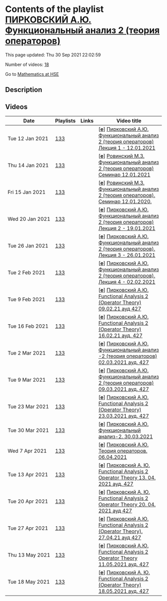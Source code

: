 # Contents of the playlist [ПИРКОВСКИЙ А.Ю. Функциональный анализ 2 (теория операторов)](https://www.youtube.com/playlist?list=PLq3E5oubNNoAlzeYQU2H49zmvYmCETJ1i)

This page updated: Thu 30 Sep 2021 22:02:59

Number of videos: [18](#videos)

Go to [Mathematics at HSE](../README.md)

## Description



## Videos

|Date|Playlists|Links|Video title|
|---|---|---|---|
| Tue&nbsp;12&nbsp;Jan&nbsp;2021 | [133](../playlists/133 "ПИРКОВСКИЙ А.Ю. Функциональный анализ 2 (теория операторов)") |  | [[**e**](https://studio.youtube.com/video/cnMsGglTJYs/edit "Edit")] [Пирковский А.Ю. Функциональный анализ 2 (теория операторов) Лекция 1 - 12.01.2021](https://www.youtube.com/watch?v=cnMsGglTJYs&list=PLq3E5oubNNoAlzeYQU2H49zmvYmCETJ1i "Функциональный анализ 2 (теория операторов)&#013;Факультет математики&#013;Формат изучения: без онлайн-курса&#013;Пирковский Алексей Юльевич&#013;Язык: английский") |
| Thu&nbsp;14&nbsp;Jan&nbsp;2021 | [133](../playlists/133 "ПИРКОВСКИЙ А.Ю. Функциональный анализ 2 (теория операторов)") |  | [[**e**](https://studio.youtube.com/video/4uxumt0FQGA/edit "Edit")] [Ровинский М.З. Функциональный анализ 2 (теория операторов) Семинар 12.01.2021](https://www.youtube.com/watch?v=4uxumt0FQGA&list=PLq3E5oubNNoAlzeYQU2H49zmvYmCETJ1i "Seminar: Functional Analysis 2 (Operator Theory)  Spring 2021") |
| Fri&nbsp;15&nbsp;Jan&nbsp;2021 | [133](../playlists/133 "ПИРКОВСКИЙ А.Ю. Функциональный анализ 2 (теория операторов)") |  | [[**e**](https://studio.youtube.com/video/XWgCJT_BlrQ/edit "Edit")] [Ровинский М.З. Функциональный анализ 2 (теория операторов). Семинар 12.01.2020.](https://www.youtube.com/watch?v=XWgCJT_BlrQ&list=PLq3E5oubNNoAlzeYQU2H49zmvYmCETJ1i) |
| Wed&nbsp;20&nbsp;Jan&nbsp;2021 | [133](../playlists/133 "ПИРКОВСКИЙ А.Ю. Функциональный анализ 2 (теория операторов)") |  | [[**e**](https://studio.youtube.com/video/6NYkGm7gVzg/edit "Edit")] [Пирковский А.Ю. Функциональный анализ 2 (теория операторов) Лекция 2 - 19.01.2021](https://www.youtube.com/watch?v=6NYkGm7gVzg&list=PLq3E5oubNNoAlzeYQU2H49zmvYmCETJ1i) |
| Tue&nbsp;26&nbsp;Jan&nbsp;2021 | [133](../playlists/133 "ПИРКОВСКИЙ А.Ю. Функциональный анализ 2 (теория операторов)") |  | [[**e**](https://studio.youtube.com/video/GNbGVNLi-qw/edit "Edit")] [Пирковский А.Ю. Функциональный анализ 2 (теория операторов). Лекция 3 - 26.01.2021](https://www.youtube.com/watch?v=GNbGVNLi-qw&list=PLq3E5oubNNoAlzeYQU2H49zmvYmCETJ1i "Functional Analysis 2 (Operator Theory)&#013; 3 module&#013;Alexei Yu. Pirkovskii&#013;Language: English") |
| Tue&nbsp;2&nbsp;Feb&nbsp;2021 | [133](../playlists/133 "ПИРКОВСКИЙ А.Ю. Функциональный анализ 2 (теория операторов)") |  | [[**e**](https://studio.youtube.com/video/1yrwvDetUYM/edit "Edit")] [Пирковский А.Ю. Функциональный анализ 2 (теория операторов). Лекция 4 - 02.02.2021](https://www.youtube.com/watch?v=1yrwvDetUYM&list=PLq3E5oubNNoAlzeYQU2H49zmvYmCETJ1i) |
| Tue&nbsp;9&nbsp;Feb&nbsp;2021 | [133](../playlists/133 "ПИРКОВСКИЙ А.Ю. Функциональный анализ 2 (теория операторов)") |  | [[**e**](https://studio.youtube.com/video/zmFetJRAC4c/edit "Edit")] [Пирковский А.Ю. Functional Analysis 2 (Operator Theory)  09.02.21 ауд 427](https://www.youtube.com/watch?v=zmFetJRAC4c&list=PLq3E5oubNNoAlzeYQU2H49zmvYmCETJ1i "Функциональный анализ 2 (теория операторов)&#013;Факультет математики&#013;3 модуль&#013;Пирковский Алексей Юльевич") |
| Tue&nbsp;16&nbsp;Feb&nbsp;2021 | [133](../playlists/133 "ПИРКОВСКИЙ А.Ю. Функциональный анализ 2 (теория операторов)") |  | [[**e**](https://studio.youtube.com/video/eHVR5y5LHqc/edit "Edit")] [Пирковский А.Ю. Functional Analysis 2 (Operator Theory) 16.02.21 ауд. 427](https://www.youtube.com/watch?v=eHVR5y5LHqc&list=PLq3E5oubNNoAlzeYQU2H49zmvYmCETJ1i "Функциональный анализ 2 (теория операторов)&#013;Факультет математики&#013;3 модуль&#013;Пирковский Алексей Юльевич&#013;Язык: английский") |
| Tue&nbsp;2&nbsp;Mar&nbsp;2021 | [133](../playlists/133 "ПИРКОВСКИЙ А.Ю. Функциональный анализ 2 (теория операторов)") |  | [[**e**](https://studio.youtube.com/video/CuoaiVV1_vw/edit "Edit")] [Пирковский  А.Ю. Функциональный анализ -2 (теория операторов) 02.03.2021 ауд. 427](https://www.youtube.com/watch?v=CuoaiVV1_vw&list=PLq3E5oubNNoAlzeYQU2H49zmvYmCETJ1i "Functional Analysis 2 (Operator Theory)&#013;Faculty of Mathematics&#013;3 module&#013;Alexei Yu. Pirkovski") |
| Tue&nbsp;9&nbsp;Mar&nbsp;2021 | [133](../playlists/133 "ПИРКОВСКИЙ А.Ю. Функциональный анализ 2 (теория операторов)") |  | [[**e**](https://studio.youtube.com/video/vhTVtB987Dw/edit "Edit")] [Пирковский А.Ю. Функциональный анализ 2 (теория операторов) 09.03.2021 ауд. 427](https://www.youtube.com/watch?v=vhTVtB987Dw&list=PLq3E5oubNNoAlzeYQU2H49zmvYmCETJ1i) |
| Tue&nbsp;23&nbsp;Mar&nbsp;2021 | [133](../playlists/133 "ПИРКОВСКИЙ А.Ю. Функциональный анализ 2 (теория операторов)") |  | [[**e**](https://studio.youtube.com/video/fhXbgF_c3bQ/edit "Edit")] [Пирковский А.Ю. Functional Analysis 2 (Operator Theory)  23.03.2021 ауд. 427](https://www.youtube.com/watch?v=fhXbgF_c3bQ&list=PLq3E5oubNNoAlzeYQU2H49zmvYmCETJ1i "Функциональный анализ 2 (теория операторов)&#013;Дисциплина общефакультетского пула&#013;Факультет математики&#013;3 модуль&#013;Пирковский Алексей Юльевич&#013;Язык: английский") |
| Tue&nbsp;30&nbsp;Mar&nbsp;2021 | [133](../playlists/133 "ПИРКОВСКИЙ А.Ю. Функциональный анализ 2 (теория операторов)") |  | [[**e**](https://studio.youtube.com/video/nCrfo8BhiPc/edit "Edit")] [Пирковский А.Ю. Функциональный анализ-2. 30.03.2021](https://www.youtube.com/watch?v=nCrfo8BhiPc&list=PLq3E5oubNNoAlzeYQU2H49zmvYmCETJ1i "Functional Analysis 2 (Operator Theory)&#013;Optional course (faculty)&#013;Faculty of Mathematics&#013;Alexei Yu. Pirkovskii&#013;Language: English") |
| Wed&nbsp;7&nbsp;Apr&nbsp;2021 | [133](../playlists/133 "ПИРКОВСКИЙ А.Ю. Функциональный анализ 2 (теория операторов)") |  | [[**e**](https://studio.youtube.com/video/2sgE3qkNKTI/edit "Edit")] [Пирковский А.Ю. Теория операторов. 06.04.2021](https://www.youtube.com/watch?v=2sgE3qkNKTI&list=PLq3E5oubNNoAlzeYQU2H49zmvYmCETJ1i) |
| Tue&nbsp;13&nbsp;Apr&nbsp;2021 | [133](../playlists/133 "ПИРКОВСКИЙ А.Ю. Функциональный анализ 2 (теория операторов)") |  | [[**e**](https://studio.youtube.com/video/yLfrQb6Why8/edit "Edit")] [Пирковский А. Ю.  Functional Analysis 2 Operator Theory 13. 04. 2021 ауд.  427](https://www.youtube.com/watch?v=yLfrQb6Why8&list=PLq3E5oubNNoAlzeYQU2H49zmvYmCETJ1i) |
| Tue&nbsp;20&nbsp;Apr&nbsp;2021 | [133](../playlists/133 "ПИРКОВСКИЙ А.Ю. Функциональный анализ 2 (теория операторов)") |  | [[**e**](https://studio.youtube.com/video/O8O9CkmzdMg/edit "Edit")] [Пирковский А. Ю.  Functional Analysis 2 Operator Theory 20. 04. 2021 ауд  427](https://www.youtube.com/watch?v=O8O9CkmzdMg&list=PLq3E5oubNNoAlzeYQU2H49zmvYmCETJ1i) |
| Tue&nbsp;27&nbsp;Apr&nbsp;2021 | [133](../playlists/133 "ПИРКОВСКИЙ А.Ю. Функциональный анализ 2 (теория операторов)") |  | [[**e**](https://studio.youtube.com/video/VGt3bSSmpaY/edit "Edit")] [Пирковский А.Ю. Functional Analysis 2 (Operator Theory). 27.04.21 ауд 427](https://www.youtube.com/watch?v=VGt3bSSmpaY&list=PLq3E5oubNNoAlzeYQU2H49zmvYmCETJ1i "Функциональный анализ 2 (теория операторов)&#013;Дисциплина общефакультетского пула&#013;Факультет математики&#013;Когда читается: 4 модуль&#013;Преподаватель: Пирковский Алексей Юльевич&#013;Язык: английский") |
| Thu&nbsp;13&nbsp;May&nbsp;2021 | [133](../playlists/133 "ПИРКОВСКИЙ А.Ю. Функциональный анализ 2 (теория операторов)") |  | [[**e**](https://studio.youtube.com/video/YmWAKPcX3DI/edit "Edit")] [Пирковский А.Ю.  Functional Analysis 2 Operator Theory 11.05.2021 ауд.  427](https://www.youtube.com/watch?v=YmWAKPcX3DI&list=PLq3E5oubNNoAlzeYQU2H49zmvYmCETJ1i) |
| Tue&nbsp;18&nbsp;May&nbsp;2021 | [133](../playlists/133 "ПИРКОВСКИЙ А.Ю. Функциональный анализ 2 (теория операторов)") |  | [[**e**](https://studio.youtube.com/video/wXfmCB58dWk/edit "Edit")] [Пирковский А. Ю. Functional Analysis 2 (Operator Theory) 18.05.2021 ауд. 427](https://www.youtube.com/watch?v=wXfmCB58dWk&list=PLq3E5oubNNoAlzeYQU2H49zmvYmCETJ1i "2020/2021&#013;Functional Analysis 2 (Operator Theory)&#013;Optional course (faculty)&#013;Faculty of Mathematics&#013;4 module&#013;Alexei Yu. Pirkovskii&#013;Language: English") |
